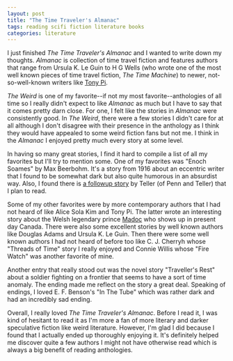 ```yaml
---
layout: post
title: "The Time Traveler's Almanac"
tags: reading scifi fiction literature books
categories: literature
---
```


I just finished *The Time Traveler's Almanac* and I wanted to write down my
thoughts. *Almanac* is collection of time travel fiction and features authors
that range from Ursula K. Le Guin to H G Wells (who wrote one of the most well
known pieces of time travel fiction, *The Time Machine*) to newer,
not-so-well-known writers like [Tony Pi](http://tonypi.com/).

*The Weird* is one of my favorite--if not my most favorite--anthologies of all
time so I really didn't expect to like *Almanac* as much but I have to say that
it comes pretty darn close. For one, I felt like the stories in *Almanac* were
consistently good. In *The Weird*, there were a few stories I didn't care for
at all although I don't disagree with their presence in the anthology as I
think they would have appealed to some weird fiction fans but not me. I think
in the *Almanac* I enjoyed pretty much every story at some level.

In having so many great stories, I find it hard to compile a list of all my
favorites but I'll try to mention some. One of my favorites was "Enoch Soames"
by Max Beerbohm. It's a story from 1916 about an eccentric writer that I found
to be somewhat dark but also quite humorous in an absurdist way. Also, I found
there is [a followup
story](http://www.theatlantic.com/past/docs/issues/97nov/teller.htm) by Teller
(of Penn and Teller) that I plan to read.

Some of my other favorites were by more contemporary authors that I had not
heard of like Alice Sola Kim and Tony Pi. The latter wrote an interesting story
about the Welsh legendary prince [Madoc](https://en.wikipedia.org/wiki/Madoc)
who shows up in present day Canada. There were also some excellent stories by
well known authors like Douglas Adams and Ursula K. Le Guin. Then there were
some well known authors I had not heard of before too like C. J. Cherryh whose
"Threads of Time" story I really enjoyed and Connie Willis whose "Fire Watch"
was another favorite of mine.

Another entry that really stood out was the novel story "Traveller's Rest"
about a soldier fighting on a frontier that seems to have a sort of time
anomaly.  The ending made me reflect on the story a great deal. Speaking of
endings, I loved E. F. Benson's "In The Tube" which was rather dark and had an
incredibly sad ending.

Overall, I really loved *The Time Traveler's Almanac*. Before I read it, I was
kind of hesitant to read it as I'm more a fan of more literary and darker
speculative fiction like weird literature. However, I'm glad I did because I
found that I actually ended up thoroughly enjoying it. It's definitely helped
me discover quite a few authors I might not have otherwise read which is always
a big benefit of reading anthologies.
